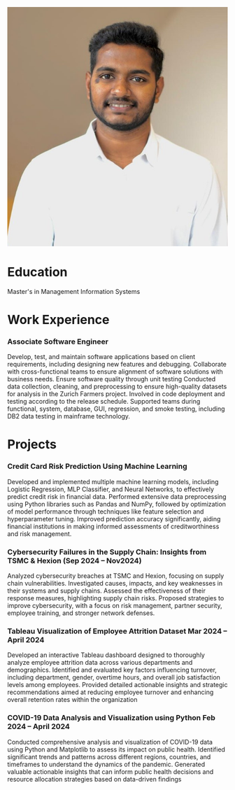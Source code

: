 ![](/images/edited%20one.jpeg)
# Education
Master's in Management Information Systems

# Work Experience
### Associate Software Engineer
Develop, test, and maintain software applications based on client requirements, including designing new features 
and debugging.
Collaborate with cross-functional teams to ensure alignment of software solutions with business needs.
Ensure software quality through unit testing
Conducted data collection, cleaning, and preprocessing to ensure high-quality datasets for analysis in the Zurich 
Farmers project.
Involved in code deployment and testing according to the release schedule. Supported teams during functional, 
system, database, GUI, regression, and smoke testing, including DB2 data testing in mainframe technology.


# Projects
### Credit Card Risk Prediction Using Machine Learning
Developed and implemented multiple machine learning models, including Logistic Regression, MLP Classifier, 
and Neural Networks, to effectively predict credit risk in financial data.
Performed extensive data preprocessing using Python libraries such as Pandas and NumPy, followed by 
optimization of model performance through techniques like feature selection and hyperparameter tuning.
Improved prediction accuracy significantly, aiding financial institutions in making informed assessments of 
creditworthiness and risk management.
### Cybersecurity Failures in the Supply Chain: Insights from TSMC & Hexion (Sep 2024 – Nov2024)
Analyzed cybersecurity breaches at TSMC and Hexion, focusing on supply chain vulnerabilities.
Investigated causes, impacts, and key weaknesses in their systems and supply chains.
Assessed the effectiveness of their response measures, highlighting supply chain risks.
Proposed strategies to improve cybersecurity, with a focus on risk management, partner security, employee 
training, and stronger network defenses.
### Tableau Visualization of Employee Attrition Dataset Mar 2024 – April 2024
Developed an interactive Tableau dashboard designed to thoroughly analyze employee attrition data across 
various departments and demographics.
Identified and evaluated key factors influencing turnover, including department, gender, overtime hours, and 
overall job satisfaction levels among employees.
Provided detailed actionable insights and strategic recommendations aimed at reducing employee turnover and 
enhancing overall retention rates within the organization
### COVID-19 Data Analysis and Visualization using Python Feb 2024 – April 2024 
Conducted comprehensive analysis and visualization of COVID-19 data using Python and Matplotlib to assess its 
impact on public health.
Identified significant trends and patterns across different regions, countries, and timeframes to understand the 
dynamics of the pandemic.
Generated valuable actionable insights that can inform public health decisions and resource allocation strategies 
based on data-driven findings
